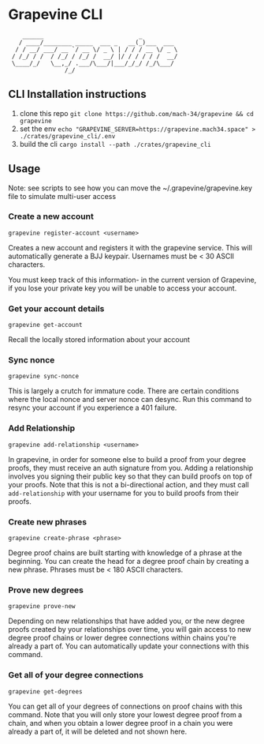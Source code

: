# Grapevine CLI

```
    ______                           _
   / ____/________ _____  ___ _   __(_)___  ___
  / / __/ ___/ __ `/ __ \/ _ \ | / / / __ \/ _ \
 / /_/ / /  / /_/ / /_/ /  __/ |/ / / / / /  __/
 \____/_/   \__,_/ .___/\___/|___/_/_/ /_/\___/
                /_/

```

## CLI Installation instructions

1. clone this repo `git clone https://github.com/mach-34/grapevine && cd grapevine`
2. set the env `echo "GRAPEVINE_SERVER=https://grapevine.mach34.space" > ./crates/grapevine_cli/.env`
3. build the cli `cargo install --path ./crates/grapevine_cli`

## Usage

Note: see scripts to see how you can move the ~/.grapevine/grapevine.key file to simulate multi-user access

### Create a new account

`grapevine register-account <username>`

Creates a new account and registers it with the grapevine service. This will automatically generate a BJJ keypair. Usernames must be < 30 ASCII characters.

You must keep track of this information- in the current version of Grapevine, if you lose your private key you will be unable to access your account.

### Get your account details

`grapevine get-account`

Recall the locally stored information about your account

### Sync nonce

`grapevine sync-nonce`

This is largely a crutch for immature code. There are certain conditions where the local nonce and server nonce can desync. Run this command to resync your account if you experience a 401 failure.

### Add Relationship

`grapevine add-relationship <username>`

In grapevine, in order for someone else to build a proof from your degree proofs, they must receive an auth signature from you. Adding a relationship involves you signing their public key so that they can build proofs on top of your proofs. Note that this is not a bi-directional action, and they must call `add-relationship` with your username for you to build proofs from their proofs.

### Create new phrases

`grapevine create-phrase <phrase>`

Degree proof chains are built starting with knowledge of a phrase at the beginning. You can create the head for a degree proof chain by creating a new phrase. Phrases must be < 180 ASCII characters.

### Prove new degrees

`grapevine prove-new`

Depending on new relationships that have added you, or the new degree proofs created by your relationships over time, you will gain access to new degree proof chains or lower degree connections within chains you're already a part of. You can automatically update your connections with this command.

### Get all of your degree connections

`grapevine get-degrees`

You can get all of your degrees of connections on proof chains with this command. Note that you will only store your lowest degree proof from a chain, and when you obtain a lower degree proof in a chain you were already a part of, it will be deleted and not shown here.
